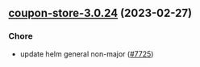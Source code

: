

## [coupon-store-3.0.24](https://github.com/succelle/charts/compare/coupon-store-3.0.23...coupon-store-3.0.24) (2023-02-27)

### Chore

- update helm general non-major ([#7725](https://github.com/succelle/charts/issues/7725))
  
  